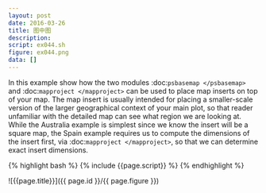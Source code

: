 ```yaml
---
layout: post
date: 2016-03-26
title: 图中图
description:
script: ex044.sh
figure: ex044.png
data: []
---
```


In this example show how the two modules :doc:`psbasemap </psbasemap>`
and :doc:`mapproject </mapproject>` can be used
to place map inserts on top of your map.  The map insert is usually
intended for placing a smaller-scale version of the larger geographical
context of your main plot, so that reader unfamiliar with the detailed
map can see what region we are looking at.  While the Australia example
is simplest since we know the insert will be a square map, the Spain
example requires us to compute the dimensions of the insert first, via
:doc:`mapproject </mapproject>`, so that we can determine exact insert dimensions.

{% highlight bash %}
{% include {{page.script}} %}
{% endhighlight %}

![{{page.title}}]({{ page.id }}/{{ page.figure }})
